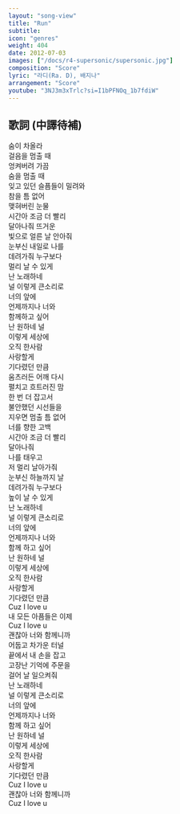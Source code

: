 ```yaml
---
layout: "song-view"
title: "Run"
subtitle:
icon: "genres"
weight: 404
date: 2012-07-03
images: ["/docs/r4-supersonic/supersonic.jpg"]
composition: "Score"
lyric: "라디(Ra. D), 배지나"
arrangement: "Score"
youtube: "3NJ3m3xTrlc?si=I1bPFNOq_1b7fdiW"
---
```


## 歌詞 (中譯待補)

숨이 차올라  
걸음을 멈출 때  
엉켜버려 가끔  
숨을 멈출 때  
잊고 있던 슬픔들이 밀려와  
참을 틈 없어  
맺혀버린 눈물  
시간아 조금 더 빨리  
달아나줘 뜨거운  
빛으로 얼른 날 안아줘  
눈부신 내일로 나를  
데려가줘 누구보다  
멀리 날 수 있게  
난 노래하네  
널 이렇게 큰소리로  
너의 앞에  
언제까지나 너와  
함께하고 싶어  
난 원하네 널  
이렇게 세상에  
오직 한사람  
사랑할게  
기다렸던 만큼  
움츠러든 어깨 다시  
펼치고 흐트러진 맘  
한 번 더 잡고서  
불안했던 시선들을  
지우면 멈출 틈 없어  
너를 향한 고백  
시간아 조금 더 빨리  
달아나줘  
나를 태우고  
저 멀리 날아가줘  
눈부신 하늘까지 날  
데려가줘 누구보다  
높이 날 수 있게  
난 노래하네  
널 이렇게 큰소리로  
너의 앞에  
언제까지나 너와  
함께 하고 싶어  
난 원하네 널  
이렇게 세상에  
오직 한사람  
사랑할게  
기다렸던 만큼  
Cuz I love u  
내 모든 아픔들은 이제  
Cuz I love u  
괜찮아 너와 함께니까  
어둡고 차가운 터널  
끝에서 내 손을 잡고  
고장난 기억에 주문을  
걸어 날 일으켜줘  
난 노래하네  
널 이렇게 큰소리로  
너의 앞에  
언제까지나 너와  
함께 하고 싶어  
난 원하네 널  
이렇게 세상에  
오직 한사람  
사랑할게  
기다렸던 만큼  
Cuz I love u  
괜찮아 너와 함께니까  
Cuz I love u  
